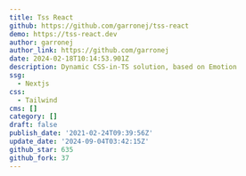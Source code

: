 ```yaml
---
title: Tss React
github: https://github.com/garronej/tss-react
demo: https://tss-react.dev
author: garronej
author_link: https://github.com/garronej
date: 2024-02-18T10:14:53.901Z
description: Dynamic CSS-in-TS solution, based on Emotion
ssg:
  - Nextjs
css:
  - Tailwind
cms: []
category: []
draft: false
publish_date: '2021-02-24T09:39:56Z'
update_date: '2024-09-04T03:42:15Z'
github_star: 635
github_fork: 37
---
```


